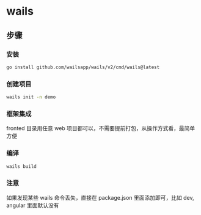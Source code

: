 # wails

## 步骤

### 安装

```sh
go install github.com/wailsapp/wails/v2/cmd/wails@latest
```

### 创建项目

```sh
wails init -n demo
```

### 框架集成

fronted 目录用任意 web 项目都可以，不需要提前打包，从操作方式看，最简单方便

### 编译

```sh
wails build
```

### 注意

如果发现某些 wails 命令丢失，直接在 package.json 里面添加即可，比如 dev, angular 里面默认没有

